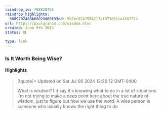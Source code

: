 ```yaml
---
raindrop_id: 798820758
raindrop_highlights:
  6689702488b68020d89f93ed: 5b7ec8247594217a1371051ca1887f7e
url: https://paulgraham.com/wisdom.html
created: June 9th 2024
status: 🟥

type: link
---
```



### Is It Worth Being Wise?



#### Highlights

> [!quote]+ Updated on Sat Jul 06 2024 12:26:12 GMT-0400
>
> What is wisdom? I&#39;d say it&#39;s knowing what to do in a lot of situations. I&#39;m not trying to make a deep point here about the true nature of wisdom, just to figure out how we use the word. A wise person is someone who usually knows the right thing to do
